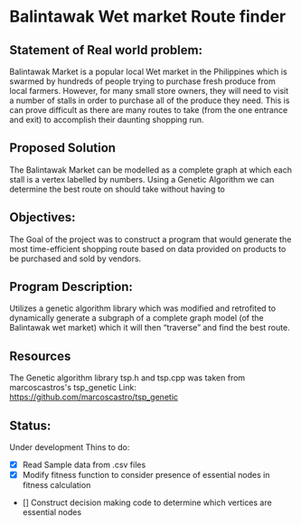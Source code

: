 # Balintawak Wet market Route finder

## Statement of Real world problem:
Balintawak Market is a popular local Wet market in the Philippines which is swarmed by hundreds of people trying to purchase fresh produce from local farmers. However, for many small store owners, they will need to visit a number of stalls in order to purchase all of the produce they need. This is can prove difficult as there are many routes to take (from the one entrance and exit) to accomplish their daunting shopping run.

## Proposed Solution
The Balintawak Market can be modelled as a complete graph at which each stall is a vertex labelled by numbers. Using a Genetic Algorithm we can determine the best route on should take without having to 
## Objectives: 
The Goal of the project was to construct a program that would generate the most time-efficient shopping route based on data provided on products to be purchased and sold by vendors.
## Program Description:

Utilizes a genetic algorithm library which was modified and retrofited to dynamically generate a subgraph of a complete graph model (of the Balintawak wet market) which it will then “traverse” and find the best route.


## Resources
The Genetic algorithm library tsp.h and tsp.cpp was taken from marcoscastros's tsp_genetic 
Link: https://github.com/marcoscastro/tsp_genetic 

## Status:
Under development
Thins to do:
- [x] Read Sample data from .csv files
- [x] Modify fitness function to consider presence of essential nodes in fitness calculation
- [] Construct decision making code to determine which vertices are essential nodes


